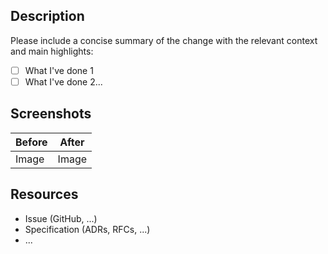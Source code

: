 <!--
  Thanks for submitting a pull request!
  We appreciate you spending the time to work on these changes. Before requesting reviews, please make sure that:

  1. Your contribution follows coding conventions
  2. Some valuable tests have been added
  3. For non-internal change, a changelog entry is added

  Learn more about contributing [here](https://github.com/adbayb/termost/blob/main/CONTRIBUTING.md)
-->

## Description

Please include a concise summary of the change with the relevant context and main highlights:

- [ ] What I've done 1
- [ ] What I've done 2...

## Screenshots

| Before | After |
| ------ | ----- |
| Image  | Image |

## Resources

- Issue (GitHub, ...)
- Specification (ADRs, RFCs, ...)
- ...

